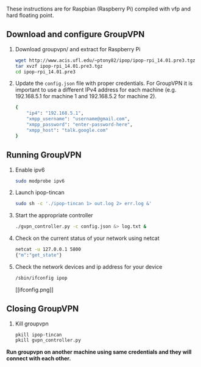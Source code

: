 These instructions are for Raspbian (Raspberry Pi) compiled with vfp and hard
floating point.

## Download and configure GroupVPN

1.  Download groupvpn/ and extract for Raspberry Pi

    ```bash
    wget http://www.acis.ufl.edu/~ptony82/ipop/ipop-rpi_14.01.pre3.tgz
    tar xvzf ipop-rpi_14.01.pre3.tgz
    cd ipop-rpi_14.01.pre3
    ```
2.  Update the `config.json` file with proper credentials. For GroupVPN it is 
    important to use a different IPv4 address for each machine (e.g.
    192.168.5.1 for machine 1 and 192.168.5.2 for machine 2).

    ```bash
    {
        "ip4": "192.168.5.1",
        "xmpp_username": "username@gmail.com",
        "xmpp_password": "enter-password-here",
        "xmpp_host": "talk.google.com"
    }
    ```

## Running GroupVPN

1. Enable ipv6

    ```bash
    sudo modprobe ipv6
    ```

1.  Launch ipop-tincan

    ```bash
    sudo sh -c './ipop-tincan 1> out.log 2> err.log &'
    ```

2.  Start the appropriate controller

    ```bash
    ./gvpn_controller.py -c config.json &> log.txt &
    ```

3.  Check on the current status of your network using netcat

    ```bash
    netcat -u 127.0.0.1 5800
    {"m":"get_state"}
    ```

4.  Check the network devices and ip address for your device

    ```bash
    /sbin/ifconfig ipop
    ```

    [[ifconfig.png]]

## Closing GroupVPN

1.  Kill groupvpn

    ```bash
    pkill ipop-tincan
    pkill gvpn_controller.py
    ```

**Run groupvpn on another machine using same credentials and they will connect
with each other.**
